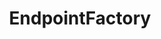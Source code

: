 ---
layout: ../../layouts/docs/DocsLayout.astro
title: "EndpointFactory"
pubDate: "2024-02-02"
order: 1
---
